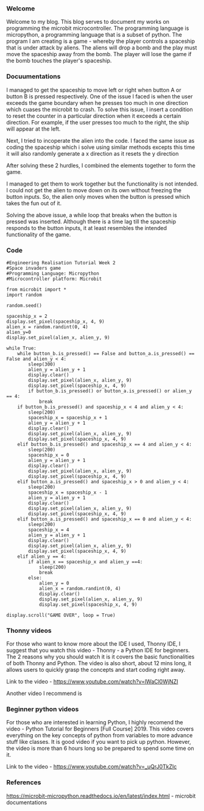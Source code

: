 ### Welcome

Welcome to my blog. This blog serves to document my works on programming the microbit microcontroller. The programming language is micropython, a programming language that is a subset of python. The program I am creating is a game - whereby the player controls a spaceship that is under attack by aliens. The aliens will drop a bomb and the play must move the spaceship away from the bomb. The player will lose the game if the bomb touches the player's spaceship.

### Docuumentations

I managed to get the spaceship to move left or right when button A or button B is pressed respectively. One of the issue I faced is when the user exceeds the game boundary when he presses too much in one direction which cuases the microbit to crash. To solve this issue, I insert a condition to reset the counter in a particular direction when it exceeds a certain direction. For example, if the user presses too much to the right, the ship will appear at the left.

Next, I tried to incoperate the alien into the code. I faced the same issue as coding the spaceship which i solve using similar methods excepts this time it will also randomly generate a x direction as it resets the y direction

After solving these 2 hurdles, I combined the elements together to form the game.

I managed to get them to work together but the functionality is not intended. I could not get the alien to move down on its own without freezing the button inputs. So, the alien only moves when the button is pressed which takes the fun out of it.

Solving the above issue, a while loop that breaks when the button is pressed was inserted. Although there is a time lag till the spaceship responds to the button inputs, it at least resembles the intended functionality of the game.

### Code

    #Engineering Realisation Tutorial Week 2
    #Space invaders game
    #Programming Language: Micropython
    #Microcontroller platform: Microbit

    from microbit import *
    import random

    random.seed()

    spaceship_x = 2
    display.set_pixel(spaceship_x, 4, 9)
    alien_x = random.randint(0, 4)
    alien_y=0
    display.set_pixel(alien_x, alien_y, 9)

    while True:
        while button_b.is_pressed() == False and button_a.is_pressed() == False and alien_y < 4:
            sleep(300)
            alien_y = alien_y + 1
            display.clear()
            display.set_pixel(alien_x, alien_y, 9)
            display.set_pixel(spaceship_x, 4, 9)
            if button_b.is_pressed() or button_a.is_pressed() or alien_y == 4:
                break
        if button_b.is_pressed() and spaceship_x < 4 and alien_y < 4:
            sleep(200)
            spaceship_x = spaceship_x + 1
            alien_y = alien_y + 1
            display.clear()
            display.set_pixel(alien_x, alien_y, 9)
            display.set_pixel(spaceship_x, 4, 9)
        elif button_b.is_pressed() and spaceship_x == 4 and alien_y < 4:
            sleep(200)
            spaceship_x = 0
            alien_y = alien_y + 1
            display.clear()
            display.set_pixel(alien_x, alien_y, 9)
            display.set_pixel(spaceship_x, 4, 9)
        elif button_a.is_pressed() and spaceship_x > 0 and alien_y < 4:
            sleep(200)
            spaceship_x = spaceship_x - 1
            alien_y = alien_y + 1
            display.clear()
            display.set_pixel(alien_x, alien_y, 9)
            display.set_pixel(spaceship_x, 4, 9)
        elif button_a.is_pressed() and spaceship_x == 0 and alien_y < 4:
            sleep(200)
            spaceship_x = 4
            alien_y = alien_y + 1
            display.clear()
            display.set_pixel(alien_x, alien_y, 9)
            display.set_pixel(spaceship_x, 4, 9)
        elif alien_y == 4:
            if alien_x == spaceship_x and alien_y ==4:
                sleep(200)
                break
            else:
                alien_y = 0
                alien_x = random.randint(0, 4)
                display.clear()
                display.set_pixel(alien_x, alien_y, 9)
                display.set_pixel(spaceship_x, 4, 9)

    display.scroll("GAME OVER", loop = True)

### Thonny videos

For those who want to know more about the IDE I used, Thonny IDE, I suggest that you watch this video - Thonny - a Python IDE for beginners. The 2 reasons why you should watch it is it covers the basic functionalities of both Thonny and Python. The video is also short, about 12 mins long, it allows users to quickly grasp the concepts and start coding right away.

Link to the video - https://www.youtube.com/watch?v=lWaCl0WjNZI

Another video I recommend is 

### Beginner python videos

For those who are interested in learning Python, I highly recomend the video - Python Tutorial for Beginners [Full Course] 2019. This video covers everything on the key concepts of python from variables to more advance stuff like classes. It is good video if you want to pick up python. However, the video is more than 6 hours long so be prepared to spend some time on it.

Link to the video - https://www.youtube.com/watch?v=_uQrJ0TkZlc

### References

https://microbit-micropython.readthedocs.io/en/latest/index.html - microbit documentations